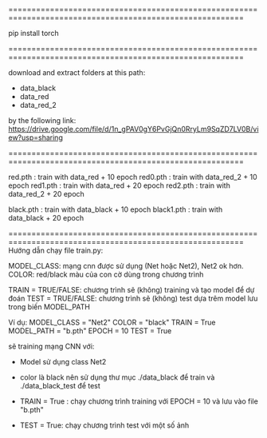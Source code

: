 =========================================================================================================

pip install torch

=========================================================================================================

download and extract folders at this path:
- data_black
- data_red
- data_red_2

by the following link: https://drive.google.com/file/d/1n_gPAV0gY6PvGjQn0RryLm9SqZD7LV0B/view?usp=sharing

=========================================================================================================

red.pth  : train with data_red + 10 epoch
red0.pth : train with data_red_2 + 10 epoch
red1.pth : train with data_red + 20 epoch
red2.pth : train with data_red_2 + 20 epoch


black.pth  : train with data_black + 10 epoch
black1.pth : train with data_black + 20 epoch

=========================================================================================================
Hướng dẫn chạy file train.py:


MODEL_CLASS: mạng cnn được sử dụng (Net hoặc Net2), Net2 ok hơn.
COLOR: red/black màu của con cờ dùng trong chương trình

TRAIN = TRUE/FALSE: chương trình sẽ (không) training và tạo model để dự đoán
TEST  = TRUE/FALSE: chương trình sẽ (không) test dựa trêm model lưu trong biến MODEL_PATH

Ví dụ:
MODEL_CLASS = "Net2"
COLOR = "black"
TRAIN = True
	MODEL_PATH = "b.pth"
	EPOCH = 10
TEST = True

sẽ training mạng CNN với:
- Model sử dụng class Net2
- color là black nên sử dụng thư mục ./data_black để train và ./data_black_test để test

- TRAIN = True : chạy chương trình training với EPOCH = 10 và lưu vào file "b.pth"
- TEST = True: chạy chương trình test với một số ảnh